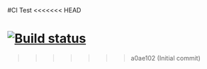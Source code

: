 #CI Test
<<<<<<< HEAD

[![Build status](https://ci.appveyor.com/api/projects/status/kdr8u42jvd5fb1jx?svg=true)](https://ci.appveyor.com/project/Stimul88/promises)
=======
>>>>>>> a0ae102 (Initial commit)
